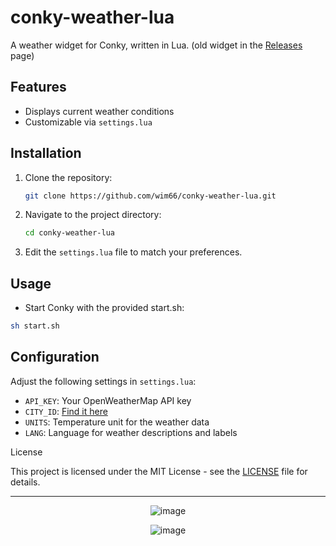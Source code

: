 # conky-weather-lua

A weather widget for Conky, written in Lua. (old widget in the [Releases](https://github.com/wim66/conky-weather-lua/releases) page)

## Features

- Displays current weather conditions
- Customizable via `settings.lua`

## Installation

1. Clone the repository:
   ```bash
   git clone https://github.com/wim66/conky-weather-lua.git
   ```

2. Navigate to the project directory:
   ```bash
   cd conky-weather-lua
   ```

3. Edit the `settings.lua` file to match your preferences.

## Usage

-   Start Conky with the provided start.sh:
```bash
sh start.sh
```

## Configuration

Adjust the following settings in `settings.lua`:

- `API_KEY`: Your OpenWeatherMap API key
- `CITY_ID`: [Find it here](https://openweathermap.org/.)
- `UNITS`: Temperature unit for the weather data
- `LANG`: Language for weather descriptions and labels

License

This project is licensed under the MIT License - see the [LICENSE](https://github.com/wim66/conky-weather-lua/blob/main/LICENSE) file for details.

---

<p align="center"> <img src="https://github.com/wim66/conky-weather-lua/blob/main/previews/preview1.png" alt="image"></p>

<p align="center"> <img src="https://github.com/wim66/conky-weather-lua/blob/main/Change-settings.png" alt="image"></p>

